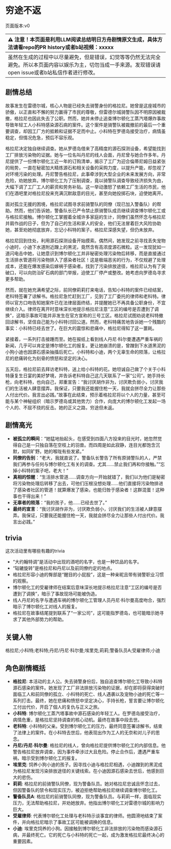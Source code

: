 # 穷途不返
页面版本:v0
 

| :warning: 注意！本页面是利用LLM阅读总结明日方舟剧情原文生成，具体方法请看repo的PR history或者b站视频：xxxxx           |
|:----------------------------|
| 虽然在生成的过程中以尽量避免，但是错误，幻觉等等仍然无法完全避免。所以本页面内容以娱乐为主，切勿当成一手来源。发现错误请open issue或者b站私信作者进行修改。|



## 剧情总结
故事发生在雷德尔城，核心人物是已经失去骑警身份的格拉尼。她曾是这座城市的骄傲，以正直和不懈的努力赢得了市民的尊敬，但雷德尔城骑警队因不明原因被裁撤，格拉尼也因此失去了公职。然而，她并未停止追查博尔顿化工蒸汽塔爆炸事故导致年轻工人小科特感染源石病的案件。这个案件是骑警队被裁撤前的最后一个重要调查，却因工厂方的抵赖和证据不足而中止。小科特在罗德岛接受治疗，病情虽稳定，但情况危急，预后不容乐观。

格拉尼决定独自继续调查。她从罗德岛借来了高精度的源石探测设备，希望能找到工厂排放污染物的证据。她与一位名叫丹尼的线人会面，丹尼曾与她合作多年。丹尼提供了一份博尔顿化工近一年的订购清单，揭示了工厂为迎合倫蒂尼姆日益紧张的局势，一直在秘密加大精炼源石和相关设备的采购力度，以提升产能，却忽视了对环境污染的处理。丹尼警告格拉尼，此事牵涉到大型企业的未来发展方向，非常危险，劝她放弃。博尔顿化工为了压制调查，竟以骑警队调查导致经济损失为由，大幅下调了工厂工人的薪资和劳务补贴。这一举动激怒了依赖工厂生活的市民，他们在酒吧里对格拉尼投来充满沉默敌意的目光，甚至向她投掷石块，迫使她离开。

面对孤立无援的困境，格拉尼试图寻求前骑警队的同僚（现已加入警备队）的帮助。然而，他们告诉她，警备队长已严令禁止原骑警队成员继续调查博尔顿化工或与格拉尼接触。博尔顿化工掌握着全城许多家庭的生计，同僚们虽然怀念与格拉尼并肩作战的日子，但为了自己的生活和家人的安全，他们无法冒着巨大风险协助她，甚至劝她彻底放弃，忘记小科特的案子。格拉尼深感失望，但仍未放弃。

格拉尼回到住处，利用源石探测设备开始摸索。偶然间，她发现之前寻找丢失宠物小迪时，小迪下水道附近蹭上的黑泥，竟然含有高浓度源石微粒。这一发现犹如一道闪电击中她，让她意识到博尔顿化工并非秘密处理污染物后转移，而是直接通过生活排水管道将污染物排入了感染者社区！这是极端恶劣的行为，不仅规避了处理成本，还能在爆发感染后嫁祸于感染者。找到了污染排放途径，格拉尼认为有了突破口，可以向防治矿石病的部门举报，迫使工厂停产或整改。她考虑向罗德岛寻求更多帮助。

然而，就在她充满希望之际，前同僚莉莉打来电话，告知小科特的案件已经结案，老科特签署了谅解书。格拉尼急忙赶到工厂，见到了工厂委托的律师和老科特。律师以官方口吻告知她案件已在法律层面终结，并提醒她已不再具备公职身份，不宜继续介入。律师在离开时意味深长地提示格拉尼注意“工区的编号是否遭到了调换”，这暗示事故可能并非发生在官方宣称的三号工区。格拉尼试图劝说老科特撤回谅解书，坚信自己能为小科特讨回公道。然而，老科特痛苦地告诉她一个残酷的事实：小科特已经去世了。在巨大的震惊和悲痛中，格拉尼得知了这一噩耗。

紧接着，一系列打击接踵而至。她在报纸上看到线人丹尼·科尔曼遭遇严重车祸的新闻，几乎可以肯定是博尔顿化工的报复。更让她崩溃的是，曾蹭到下水道黑泥的小狗小迪也因源石感染抽搐后死亡。小科特和小迪，两个无辜生命的陨落，让格拉尼的悲痛转化为刻骨的愤怒和坚定的决心。

五天后，格拉尼前去拜访老科特，送上给小科特的花。她坦诚自己做了个关于小科特康复生日宴的美好梦境，并告诉老科特自己这几天联系了一家“公司”。她手持长枪，向老科特，也向自己，郑重宣告：“我讨厌胡作非为，讨厌欺负弱小，讨厌我们的生活被人肆意摆弄。我保证，只要我还能握住枪一天，我就会拼尽全力让那些人付出代价。我言出必践。”故事在此结束，预示着格拉尼将以个人的力量，甚至可能与某个神秘组织（暗示罗德岛或其他势力）合作，向庞大的博尔顿化工发起一场个人的、不屈不挠的反击。她的正义之路，穷途但未返。
## 剧情高光
-   **被孤立的瞬间**：“她猛地抬起头，在感受到四面八方投来的目光时，她忽然觉得自己是一只独自落在空枝上的羽兽。而四周是如此寂静，连目光都饱含沉默，如同旷野。她的喉咙有些发紧。”
-   **同僚的告别**：“老大，我就直说了。警备队长警告了所有原骑警队的人，严禁我们再参与任何与博尔顿化工有关的调查。尤其......禁止我们再和你接触。”“忘掉小科特的案子吧，老大！”
-   **真相的惊醒**：“生活排水管道......调查方向一开始就错了，我们以为他们是秘密将污染物处理后转移了出去，可他们压根没想处理......他们直接将污染物排进了感染者社区的管道！就算爆发了感染，也能归咎于感染者！这群混蛋！这种事也干得出来！”
-   **无辜者的陨落**：“我的孩子，他......已经去世了。”
-   **最终的宣言**：“我讨厌胡作非为，讨厌欺负弱小，讨厌我们的生活被人肆意摆弄。我保证，只要我还能握住枪一天，我就会拼尽全力让那些人付出代价。我言出必践。”
## trivia
这次活动里有哪些有趣的trivia
-   “大约翰特调”是活动中出现的酒吧的名字，也是一种饮品的名字。
-   “轱辘旋转”是格拉尼和丹尼以及前同僚约定的地点。
-   格拉尼形容小迪的臀部是“醒目的小屁股”，这是一种亲昵且带有骑警职业习惯的观察。
-   博尔顿化工的受雇律师在结案后意味深长地提示格拉尼注意“工区的编号是否遭到了调换”，暗示了事故现场可能被伪造。
-   线人丹尼的名字与遭遇车祸的博尔顿化工管理人员丹尼·科尔曼高度吻合，强烈暗示了博尔顿化工对线人的报复。
-   格拉尼在故事结尾提到联系了“一家公司”，这可能指罗德岛，也可能暗示她寻求了其他外部势力的帮助。
## 关键人物
格拉尼;小科特;老科特;丹尼/丹尼·科尔曼;埃里克;莉莉;警备队员A;受雇律师;小迪
## 角色剧情概括
-   **格拉尼**: 本活动的主人公。失去骑警身份后，独自追查博尔顿化工导致小科特源石感染的案件。她发现了工厂非法排放污染物的证据，却在即将获得突破时面临工人和前同僚的孤立、小科特的死亡、线人遇袭以及宠物小迪的死亡等一系列打击。最终，她在悲痛和愤怒中坚定决心，手持长枪，誓言要让博尔顿化工付出代价，开启了個人的复仇与正义之旅。
-   **小科特**: 博尔顿化工蒸汽塔事故中源石感染的年轻工人。在罗德岛接受治疗，病情危重，是格拉尼坚持调查的核心动机。最终在故事中段去世。
-   **老科特**: 小科特的父亲。受到博尔顿化工的压力，最终同意签署谅解书，结束了法律上的案件。在小科特去世后，他表现出作为工人的无奈和对儿子的思念。
-   **丹尼/丹尼·科尔曼**: 格拉尼的线人，曾向格拉尼提供博尔顿化工的内部信息。他警告格拉尼放弃调查，因为事件牵涉过大且危险。停止合作后，遭遇严重车祸，暗示受到博尔顿化工的报复。
-   **埃里克**: 饲养小狗小迪的孩子。因寻找小迪与格拉尼相遇，小迪蹭到的黑泥成为格拉尼发现污染排放途径的关键线索。在小迪因源石感染去世后，他感到巨大的悲伤。
-   **莉莉**: 格拉尼的前骑警队同僚，现为警备队员。她对格拉尼忠诚且怀念过去，但因警备队的禁令和现实压力，被迫拒绝帮助格拉尼继续调查博尔顿化工。
-   **警备队员A**: 格拉尼的前骑警队同僚，现为警备队员。与莉莉一样，面临现实压力，无法帮助格拉尼，并劝她放弃。他指出博尔顿化工对雷德尔城的影响力巨大。
-   **受雇律师**: 代表博尔顿化工处理与老科特示谈事宜的律师。他圆滑地结束了案件，并向格拉尼暗示了事故工区可能被调换的信息。
-   **小迪**: 埃里克饲养的小狗。因接触到博尔顿化工非法排放的污染物而感染源石病，并最终死亡。它的死亡与小科特的死亡一起，成为激发格拉尼最终决心的重要因素。